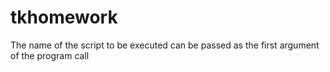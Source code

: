 # tkhomework
The name of the script to be executed can be passed as the first argument of the program call
